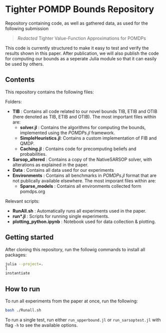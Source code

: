 # Tighter POMDP Bounds Repository

Repository containing code, as well as gathered data, as used for the following submission

> *Redacted* 
> Tighter Value-Function Approximations for POMDPs

This code is currently structured to make it easy to test and verify the results shown in this paper. After publication, we will also publish the code for computing our bounds as a seperate Julia module so that it can easily be used by others.

## Contents

This repository contains the following files:

Folders:

  - **TIB**                 : Contains all code related to our novel bounds TIB, ETIB and OTIB (here denoted as TIB, ETIB and OTIB). The most important files within are:
    - **solver.jl**         : Contains the algorithms for computing the bounds, implemented using the *POMDPs.jl* framework.
    - **SimpleHeuristics.jl**: Contains a custom implementation of FIB and QMDP.
    - **Caching.jl**        : Contains code for precomputing beliefs and probabilities.
  - **Sarsop_altered**      : Contains a copy of the NativeSARSOP solver, with alterations as explained in the paper.
  - **Data**                : Contains all data used for our experiments
  - **Environments**        : Contains all benchmarks in *POMDPs.jl* format that are not publically available elsewhere. The most imporant files within are:
    - **Sparse_models**      : Contains all environments collected form pomdps.org

Relevant scripts:

  - **RunAll.sh**             : Automatically runs all experiments used in the paper.
  - **run\*.jl**              : Scripts for running single experiments.
  - **plotting_python.ipynb** : Notebook used for data collection & plotting.


## Getting started

After cloning this repository, run the followig commands to install all packages:
```bash
julia --project=.
]
instantiate
```

## How to run

To run all experiments from the paper at once, run the following:
```bash
bash ./Runall.sh
```
To run a single test, run either ```run_upperbound.jl``` or ```run_sarsoptest.jl``` with flag ```-h``` to see the available options.